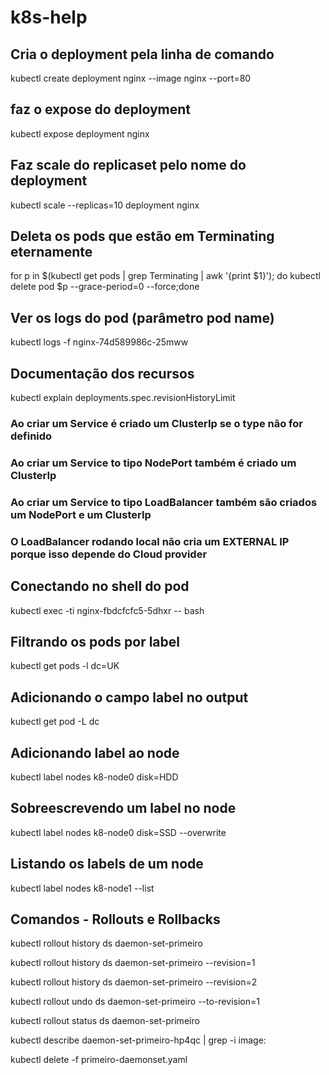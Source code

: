 # k8s-help



## Cria o deployment pela linha de comando
kubectl create deployment nginx --image nginx --port=80

## faz o expose do deployment
kubectl expose deployment nginx

## Faz scale do replicaset pelo nome do deployment
kubectl scale --replicas=10 deployment nginx

## Deleta os pods que estão em Terminating eternamente
for p in $(kubectl get pods | grep Terminating | awk '{print $1}'); do kubectl delete pod $p --grace-period=0 --force;done

## Ver os logs do pod (parâmetro pod name)
kubectl logs -f nginx-74d589986c-25mww 

## Documentação dos recursos 
kubectl explain deployments.spec.revisionHistoryLimit

### Ao criar um Service é criado um ClusterIp se o type não for definido
### Ao criar um Service to tipo NodePort também é criado um ClusterIp
### Ao criar um Service to tipo LoadBalancer também são criados um NodePort e um ClusterIp
### O LoadBalancer rodando local não cria um EXTERNAL IP porque isso depende do Cloud provider

## Conectando no shell do pod
kubectl exec -ti nginx-fbdcfcfc5-5dhxr -- bash

## Filtrando os pods por label
kubectl get pods -l dc=UK

## Adicionando o campo label no output
kubectl get pod -L dc


## Adicionando label ao node 
kubectl label nodes k8-node0 disk=HDD

## Sobreescrevendo um label no node
kubectl label nodes k8-node0 disk=SSD --overwrite

## Listando os labels de um node
kubectl label nodes k8-node1 --list


## Comandos - Rollouts e Rollbacks
kubectl rollout history ds daemon-set-primeiro

kubectl rollout history ds daemon-set-primeiro --revision=1

kubectl rollout history ds daemon-set-primeiro --revision=2

kubectl rollout undo ds daemon-set-primeiro --to-revision=1

kubectl rollout status ds daemon-set-primeiro 

kubectl describe daemon-set-primeiro-hp4qc | grep -i image:

kubectl delete -f primeiro-daemonset.yaml




